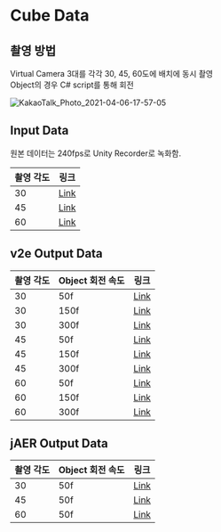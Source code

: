 # Cube Data

## 촬영 방법

Virtual Camera 3대를 각각 30, 45, 60도에 배치에 동시 촬영  
Object의 경우 C# script를 통해 회전

![KakaoTalk_Photo_2021-04-06-17-57-05](https://user-images.githubusercontent.com/44921488/113685780-8f4ece00-9701-11eb-87c9-c7f13c24149c.png)

## Input Data

원본 데이터는 240fps로 Unity Recorder로 녹화함.

|촬영 각도|링크|
|------|---|
|30|[Link](https://github.com/kuai-lab/Event-based-3D-Reconstruction/tree/main/v2e/input/0406_cube/30)|
|45|[Link](https://github.com/kuai-lab/Event-based-3D-Reconstruction/tree/main/v2e/input/0406_cube/45)|
|60|[Link](https://github.com/kuai-lab/Event-based-3D-Reconstruction/tree/main/v2e/input/0406_cube/60)|

## v2e Output Data

|촬영 각도|Object 회전 속도|링크|
|------|---|---|
|30|50f|[Link](https://github.com/kuai-lab/Event-based-3D-Reconstruction/tree/main/v2e/output/0406_cube/30/50f_30)|
|30|150f|[Link](https://github.com/kuai-lab/Event-based-3D-Reconstruction/tree/main/v2e/output/0406_cube/30/150f_30)|
|30|300f|[Link](https://github.com/kuai-lab/Event-based-3D-Reconstruction/tree/main/v2e/output/0406_cube/30/300f_30)|
|45|50f|[Link](https://github.com/kuai-lab/Event-based-3D-Reconstruction/tree/main/v2e/output/0406_cube/45/50f_45)|
|45|150f|[Link](https://github.com/kuai-lab/Event-based-3D-Reconstruction/tree/main/v2e/output/0406_cube/45/150f_45)|
|45|300f|[Link](https://github.com/kuai-lab/Event-based-3D-Reconstruction/tree/main/v2e/output/0406_cube/45/300f_45)|
|60|50f|[Link](https://github.com/kuai-lab/Event-based-3D-Reconstruction/tree/main/v2e/output/0406_cube/60/50f_60)|
|60|150f|[Link](https://github.com/kuai-lab/Event-based-3D-Reconstruction/tree/main/v2e/output/0406_cube/60/150f_60)|
|60|300f|[Link](https://github.com/kuai-lab/Event-based-3D-Reconstruction/tree/main/v2e/output/0406_cube/60/300f_60)|

## jAER Output Data

|촬영 각도|Object 회전 속도|링크|
|------|---|---|
|30|50f|[Link](https://github.com/kuai-lab/Event-based-3D-Reconstruction/tree/main/v2e/jAER/0406_cube/30)|
|45|50f|[Link](https://github.com/kuai-lab/Event-based-3D-Reconstruction/tree/main/v2e/jAER/0406_cube/45)|
|60|50f|[Link](https://github.com/kuai-lab/Event-based-3D-Reconstruction/tree/main/v2e/jAER/0406_cube/60)|
